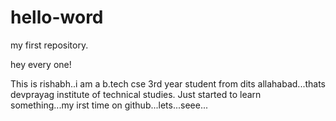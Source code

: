 # hello-word
my first repository.

hey every one!

This is rishabh..i am a b.tech cse 3rd year student from dits allahabad...thats devprayag institute of technical studies.
Just started to learn something...my irst time on github...lets...seee...
